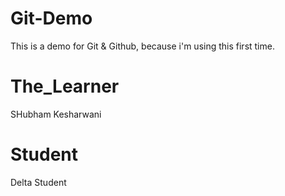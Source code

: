 # Git-Demo
This is a demo for Git & Github, because i'm using this first time.

# The_Learner
SHubham Kesharwani

# Student
Delta Student